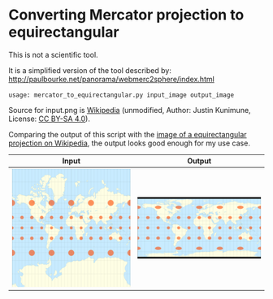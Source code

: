 # Converting Mercator projection to equirectangular

This is not a scientific tool.

It is a simplified version of the tool described by: http://paulbourke.net/panorama/webmerc2sphere/index.html

```
usage: mercator_to_equirectangular.py input_image output_image
```

Source for input.png is [Wikipedia](https://en.wikipedia.org/wiki/Mercator_projection#/media/File:Mercator_with_Tissot's_Indicatrices_of_Distortion.svg) (unmodified, Author: Justin Kunimune, License: [CC BY-SA 4.0](https://creativecommons.org/licenses/by-sa/4.0/)).

Comparing the output of this script with the [image of a equirectangular projection on Wikipedia](https://en.wikipedia.org/wiki/Equirectangular_projection#/media/File:Plate_Carr%C3%A9e_with_Tissot's_Indicatrices_of_Distortion.svg), the output looks good enough for my use case.

Input             |  Output
:-------------------------:|:-------------------------:
![Input](input.png)  |  ![Output](output.png)